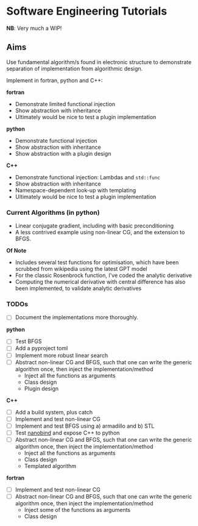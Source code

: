# Software Engineering Tutorials

**NB**: Very much a WIP!

## Aims

Use fundamental algorithm/s found in electronic structure to demonstrate 
separation of implementation from algorithmic design. 

Implement in fortran, python and C++:

**fortran**

* Demonstrate limited functional injection
* Show abstraction with inheritance 
* Ultimately would be nice to test a plugin implementation

**python**

* Demonstrate functional injection
* Show abstraction with inheritance 
* Show abstraction with a plugin design

**C++** 

* Demonstrate functional injection: Lambdas and `std::func`
* Show abstraction with inheritance 
* Namespace-dependent look-up with templating
* Ultimately would be nice to test a plugin implementation


### Current Algorithms (in python)
* Linear conjugate gradient, including with basic preconditioning
* A less contrived example using non-linear CG, and the extension to BFGS.

**Of Note**

* Includes several test functions for optimisation, which have been scrubbed from wikipedia
  using the latest GPT model
* For the classic Rosenbrock function, I've coded the analytic derivative
* Computing the numerical derivative with central difference has also been implemented, to
  validate analytic derivatives

### TODOs

- [ ] Document the implementations more thoroughly.

**python**

- [ ] Test BFGS
- [ ] Add a pyproject toml
- [ ] Implement more robust linear search
- [ ] Abstract non-linear CG and BFGS, such that one can write the generic algorithm once,
then inject the implementation/method
   - Inject all the functions as arguments
   - Class design
   - Plugin design

**C++** 

- [ ] Add a build system, plus catch
- [ ] Implement and test non-linear CG
- [ ] Implement and test BFGS using a) armadillo and b) STL
- [ ] Test [nanobind](https://github.com/wjakob/nanobind) and expose C++ to python
- [ ] Abstract non-linear CG and BFGS, such that one can write the generic algorithm once,
  then inject the implementation/method
    - Inject all the functions as arguments
    - Class design
    - Templated algorithm

**fortran**

- [ ] Implement and test non-linear CG
- [ ] Abstract non-linear CG and BFGS, such that one can write the generic algorithm once,
  then inject the implementation/method
    - Inject some of the functions as arguments
    - Class design
